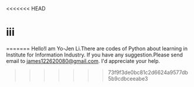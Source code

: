 <<<<<<< HEAD
# iii
=======
Hello!I am Yo-Jen Li.There are codes of Python about learning in Institute for Information Industry.
If you have any suggestion.Please send email to james122620080@gmail.com.
I'd appreciate your help.
>>>>>>> 73f9f3de0bc81c2d6624a9577db5b9cdbceeabe3
